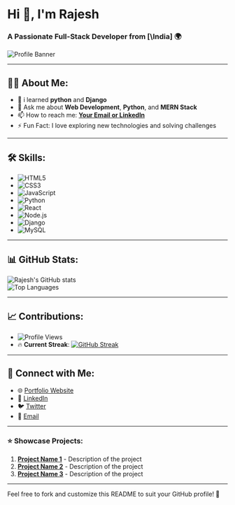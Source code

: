 # Hi 👋, I'm Rajesh  
### A Passionate Full-Stack Developer from [\India] 🌍  

![Profile Banner](https://via.placeholder.com/1200x400.png?text=Rajesh+-+Full+Stack+Developer) <!-- Replace with your custom banner link -->

---

## 👨‍💻 About Me:
- 🌱 i learned **python** and **Django**   
- 💬 Ask me about **Web Development**, **Python**, and **MERN Stack**  
- 📫 How to reach me: **[Your Email or LinkedIn](#)**  
- ⚡ Fun Fact: I love exploring new technologies and solving challenges  

---

## 🛠️ Skills:
- ![HTML5](https://img.shields.io/badge/HTML5-E34F26?style=for-the-badge&logo=html5&logoColor=white)
- ![CSS3](https://img.shields.io/badge/CSS3-1572B6?style=for-the-badge&logo=css3&logoColor=white)
- ![JavaScript](https://img.shields.io/badge/JavaScript-F7DF1E?style=for-the-badge&logo=javascript&logoColor=black)
- ![Python](https://img.shields.io/badge/Python-3776AB?style=for-the-badge&logo=python&logoColor=white)
- ![React](https://img.shields.io/badge/React-61DAFB?style=for-the-badge&logo=react&logoColor=black)
- ![Node.js](https://img.shields.io/badge/Node.js-339933?style=for-the-badge&logo=node.js&logoColor=white)
- ![Django](https://img.shields.io/badge/Django-092E20?style=for-the-badge&logo=django&logoColor=white)
- ![MySQL](https://img.shields.io/badge/MySQL-4479A1?style=for-the-badge&logo=mysql&logoColor=white)

---

## 📊 GitHub Stats:
![Rajesh's GitHub stats](https://github-readme-stats.vercel.app/api?username=rajesh&show_icons=true&theme=radical)  
![Top Languages](https://github-readme-stats.vercel.app/api/top-langs/?username=rajesh&layout=compact&theme=radical)

---

## 📈 Contributions:
- ![Profile Views](https://komarev.com/ghpvc/?username=rajesh&color=brightgreen)  
- 🔥 **Current Streak**: [![GitHub Streak](https://github-readme-streak-stats.herokuapp.com/?user=rajesh&theme=radical)](https://git.io/streak-stats)

---

## 🔗 Connect with Me:
- 🌐 [Portfolio Website](#)
- 💼 [LinkedIn](#)
- 🐦 [Twitter](#)
- 📧 [Email](#)

---

### ⭐ Showcase Projects:
1. **[Project Name 1](#)** - Description of the project
2. **[Project Name 2](#)** - Description of the project
3. **[Project Name 3](#)** - Description of the project

---

Feel free to fork and customize this README to suit your GitHub profile! 🚀
